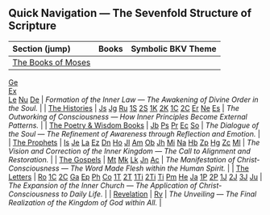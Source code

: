 



## Quick Navigation — The Sevenfold Structure of Scripture

| Section (jump) | Books | Symbolic BKV Theme |
| :--- | :--- | :--- |
| <a href="#moses" class="color-moses">The Books of Moses</a> | <span class="mini-jumps">
  <a href="#genesis" class="pill pill-moses">Ge</a><br>
  <a href="#exodus" class="pill pill-moses">Ex</a><br>
  <a href="#leviticus" class="pill pill-moses">Le</a>
  <a href="#numbers" class="pill pill-moses">Nu</a>
  <a href="#deuteronomy" class="pill pill-moses">De</a>
</span> | *Formation of the Inner Law — The Awakening of Divine Order in the Soul.* |
| <a href="#histories" class="color-histories">The Histories</a> | <span class="mini-jumps">
  <a href="#joshua" class="pill pill-histories">Js</a>
  <a href="#judges" class="pill pill-histories">Jg</a>
  <a href="#ruth" class="pill pill-histories">Ru</a>
  <a href="#1samuel" class="pill pill-histories">1S</a>
  <a href="#2samuel" class="pill pill-histories">2S</a>
  <a href="#1kings" class="pill pill-histories">1K</a>
  <a href="#2kings" class="pill pill-histories">2K</a>
  <a href="#1chronicles" class="pill pill-histories">1C</a>
  <a href="#2chronicles" class="pill pill-histories">2C</a>
  <a href="#ezra" class="pill pill-histories">Er</a>
  <a href="#nehemiah" class="pill pill-histories">Ne</a>
  <a href="#esther" class="pill pill-histories">Es</a>
</span> | *The Outworking of Consciousness — How Inner Principles Become External Patterns.* |
| <a href="#poetry" class="color-poetry">The Poetry & Wisdom Books</a> | <span class="mini-jumps">
  <a href="#job" class="pill pill-poetry">Jb</a>
  <a href="#psalms" class="pill pill-poetry">Ps</a>
  <a href="#proverbs" class="pill pill-poetry">Pr</a>
  <a href="#ecclesiastes" class="pill pill-poetry">Ec</a>
  <a href="#song-of-songs" class="pill pill-poetry">So</a>
</span> | *The Dialogue of the Soul — The Refinement of Awareness through Reflection and Emotion.* |
| <a href="#prophets" class="color-prophets">The Prophets</a> | <span class="mini-jumps">
  <a href="#isaiah" class="pill pill-prophets">Is</a>
  <a href="#jeremiah" class="pill pill-prophets">Je</a>
  <a href="#lamentations" class="pill pill-prophets">La</a>
  <a href="#ezekiel" class="pill pill-prophets">Ez</a>
  <a href="#daniel" class="pill pill-prophets">Dn</a>
  <a href="#hosea" class="pill pill-prophets">Ho</a>
  <a href="#joel" class="pill pill-prophets">Jl</a>
  <a href="#amos" class="pill pill-prophets">Am</a>
  <a href="#obadiah" class="pill pill-prophets">Ob</a>
  <a href="#jonah" class="pill pill-prophets">Jh</a>
  <a href="#micah" class="pill pill-prophets">Mi</a>
  <a href="#nahum" class="pill pill-prophets">Na</a>
  <a href="#habakkuk" class="pill pill-prophets">Hb</a>
  <a href="#zephaniah" class="pill pill-prophets">Zp</a>
  <a href="#haggai" class="pill pill-prophets">Hg</a>
  <a href="#zechariah" class="pill pill-prophets">Zc</a>
  <a href="#malachi" class="pill pill-prophets">Ml</a>
</span> | *The Vision and Correction of the Inner Kingdom — The Call to Alignment and Restoration.* |
| <a href="#gospels" class="color-gospels">The Gospels</a> | <span class="mini-jumps">
  <a href="#matthew" class="pill pill-gospels">Mt</a>
  <a href="#mark" class="pill pill-gospels">Mk</a>
  <a href="#luke" class="pill pill-gospels">Lk</a>
  <a href="#john" class="pill pill-gospels">Jn</a>
  <a href="#acts" class="pill pill-gospels">Ac</a>
</span> | *The Manifestation of Christ-Consciousness — The Word Made Flesh within the Human Spirit.* |
| <a href="#letters" class="color-letters">The Letters</a> | <span class="mini-jumps">
  <a href="#romans" class="pill pill-letters">Ro</a>
  <a href="#1corinthians" class="pill pill-letters">1C</a>
  <a href="#2corinthians" class="pill pill-letters">2C</a>
  <a href="#galatians" class="pill pill-letters">Ga</a>
  <a href="#ephesians" class="pill pill-letters">Ep</a>
  <a href="#philippians" class="pill pill-letters">Ph</a>
  <a href="#colossians" class="pill pill-letters">Co</a>
  <a href="#1thessalonians" class="pill pill-letters">1T</a>
  <a href="#2thessalonians" class="pill pill-letters">2T</a>
  <a href="#1timothy" class="pill pill-letters">1Ti</a>
  <a href="#2timothy" class="pill pill-letters">2Ti</a>
  <a href="#titus" class="pill pill-letters">Ti</a>
  <a href="#philemon" class="pill pill-letters">Pm</a>
  <a href="#hebrews" class="pill pill-letters">He</a>
  <a href="#james" class="pill pill-letters">Ja</a>
  <a href="#1peter" class="pill pill-letters">1P</a>
  <a href="#2peter" class="pill pill-letters">2P</a>
  <a href="#1john" class="pill pill-letters">1J</a>
  <a href="#2john" class="pill pill-letters">2J</a>
  <a href="#3john" class="pill pill-letters">3J</a>
  <a href="#jude" class="pill pill-letters">Ju</a>
</span> | *The Expansion of the Inner Church — The Application of Christ-Consciousness to Daily Life.* |
| <a href="#revelation" class="color-revelation">Revelation</a> | <span class="mini-jumps">
  <a href="#revelation" class="pill pill-revelation">Rv</a>
</span> | *The Unveiling — The Final Realization of the Kingdom of God within All.* |
